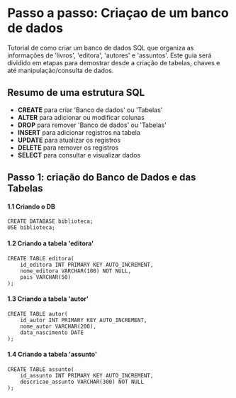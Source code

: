 # Passo a passo: Criaçao de um banco de dados 
Tutorial de como criar um banco de dados SQL que organiza as informações de 'livros', 'editora', 'autores' e 'assuntos'.
Este guia será dividido em etapas para demostrar desde a criação de tabelas, chaves e até manipulação/consulta de dados.

## Resumo de uma estrutura SQL 
* __CREATE__ para criar 'Banco de dados' ou 'Tabelas'
* __ALTER__ para adicionar ou modificar colunas 
* __DROP__ para remover 'Banco de dados' ou 'Tabelas'
* __INSERT__ para adicionar registros na tabela
* __UPDATE__ para atualizar os registros 
* __DELETE__ para remover os registros
* __SELECT__ para consultar e visualizar dados

## Passo 1: criação do Banco de Dados e das Tabelas
#### 1.1 Criando o DB

```
CREATE DATABASE biblioteca;
USE biblioteca;
```

#### 1.2 Criando a tabela 'editora'
```
CREATE TABLE editora(
    id_editora INT PRIMARY KEY AUTO_INCREMENT,
    nome_editora VARCHAR(100) NOT NULL,
    pais VARCHAR(50)
);
```

#### 1.3 Criando a tabela 'autor'
```
CREATE TABLE autor(
    id_autor INT PRIMARY KEY AUTO_INCREMENT,
    nome_autor VARCHAR(200),
    data_nascimento DATE
);
```

#### 1.4 Criando a tabela 'assunto'
```
CREATE TABLE assunto(
    id_assunto INT PRIMARY KEY AUTO_INCREMENT,
    descricao_assunto VARCHAR(300) NOT NULL
);
```